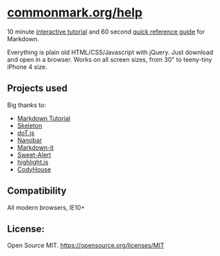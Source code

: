 # **[commonmark.org/help](https://commonmark.org/help/)**

10 minute [interactive tutorial](https://commonmark.org/help/tutorial/) and 60 second [quick reference guide](https://commonmark.org/help/) for Markdown.

Everything is plain old HTML/CSS/Javascript with jQuery. Just download and open in a browser. Works on all screen sizes, from 30" to teeny-tiny iPhone 4 size.

## Projects used
Big thanks to:
- [Markdown Tutorial](https://markdowntutorial.com/)
- [Skeleton](http://getskeleton.com/)
- [doT.js](https://olado.github.io/doT/index.html)
- [Nanobar](https://nanobar.jacoborus.codes/)
- [Markdown-it](https://github.com/markdown-it/markdown-it)
- [Sweet-Alert](https://github.com/t4t5/sweetalert)
- [highlight.js](https://github.com/isagalaev/highlight.js)
- [CodyHouse](https://codyhouse.co)

## Compatibility
All modern browsers, IE10+

## License:
Open Source MIT.
https://opensource.org/licenses/MIT
